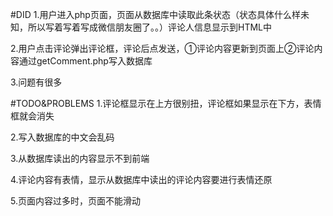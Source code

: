 #DID
1.用户进入php页面，页面从数据库中读取此条状态（状态具体什么样未知，所以写着写着写成微信朋友圈了。。）评论人信息显示到HTML中

2.用户点击评论弹出评论框，评论后点发送，①评论内容更新到页面上②评论内容通过getComment.php写入数据库

3.问题有很多

#TODO&PROBLEMS
1.评论框显示在上方很别扭，评论框如果显示在下方，表情框就会消失

2.写入数据库的中文会乱码

3.从数据库读出的内容显示不到前端

4.评论内容有表情，显示从数据库中读出的评论内容要进行表情还原

5.页面内容过多时，页面不能滑动
